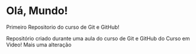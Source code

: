 # Olá, Mundo!
 Primeiro Repositorio do curso de Git e GitHub!

  Repositório criado durante uma aula do curso de Git e GitHub do Curso em Video!
  Mais uma alteração 

